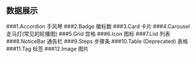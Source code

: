 ## 数据展示
###1.Accordion 手风琴
###2.Badge 徽标数
###3.Card 卡片
###4.Carousel 走马灯(常见的轮播图)
###5.Grid 宫格
###6.Icon 图标
###7.List 列表
###8.NoticeBar 通告栏
###9.Steps 步骤条
###10.Table (Deprecated) 表格
###11.Tag 标签
###12.Image 图片